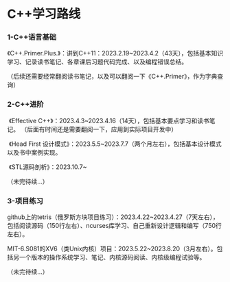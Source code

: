 # C++学习路线

### 1-C++语言基础
​	《C++.Primer.Plus.》：讲到C++11：2023.2.19~2023.4.2（43天），包括基本知识学习、记录读书笔记、各章课后习题代码完成、以及编程错误总结。

​	（后续还需要经常翻阅读书笔记，以及可以翻阅一下《C++.Primer》，作为字典查询）

### 2-C++进阶

​	《Effective C++》：2023.4.3~2023.4.16（14天），包括基本要点学习和读书笔记。
​	（后面有时间还是需要翻阅一下，应用到实际项目开发中）

​	《Head First 设计模式》：2023.5.5~2023.7.7（两个月左右），包括基本设计模式以及书中案例实现。

​	《STL源码剖析》：2023.10.7~

（未完待续...）

### 3-项目练习

​	github上的tetris（俄罗斯方块项目练习）：2023.4.22~2023.4.27（7天左右），包括阅读源码（150行左右）、ncurses库学习、自己重新设计逻辑和编写（750行左右）。

​	MIT-6.S081的XV6（类Unix内核）项目：2023.5.22~2023.8.20（3月左右）。包括另一个版本的操作系统学习、笔记、内核源码阅读、内核级编程试验等。

（未完待续...）


